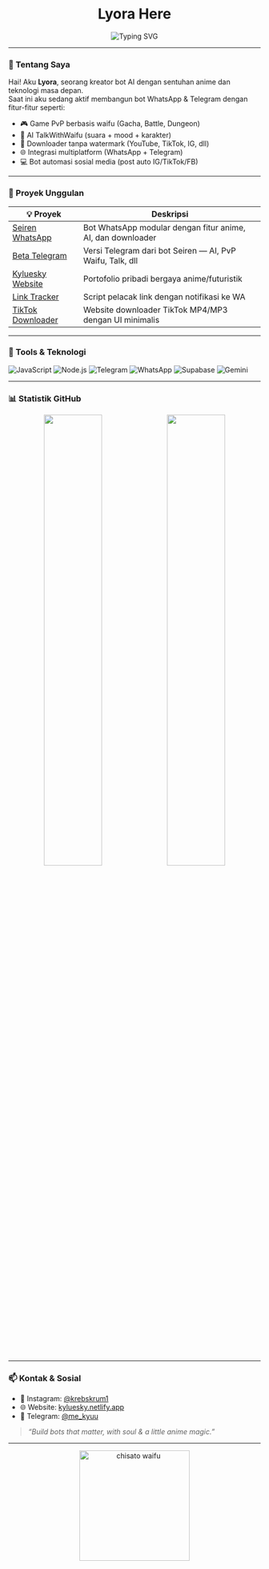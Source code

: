 <h1 align="center">Lyora Here</h1>
<p align="center">
  <img src="https://readme-typing-svg.demolab.com?font=Fira+Code&pause=1000&color=00F5FF&center=true&vCenter=true&width=435&lines=AI+Developer+%7C+Creative+Bot+Engineer;Anime-Tech+Fusion+Craftsman;Always+Building+Something+Cool..." alt="Typing SVG" />
</p>

---

### 👾 Tentang Saya

Hai! Aku **Lyora**, seorang kreator bot AI dengan sentuhan anime dan teknologi masa depan.  
Saat ini aku sedang aktif membangun bot WhatsApp & Telegram dengan fitur-fitur seperti:

- 🎮 Game PvP berbasis waifu (Gacha, Battle, Dungeon)
- 🤖 AI TalkWithWaifu (suara + mood + karakter)
- 🎵 Downloader tanpa watermark (YouTube, TikTok, IG, dll)
- 🌐 Integrasi multiplatform (WhatsApp + Telegram)
- 💻 Bot automasi sosial media (post auto IG/TikTok/FB)

---

### 🧪 Proyek Unggulan

| 💡 Proyek | Deskripsi |
|----------|-----------|
| [Seiren WhatsApp](https://github.com/kluesky/seiren-whatsappweb.js) | Bot WhatsApp modular dengan fitur anime, AI, dan downloader |
| [Beta Telegram](https://github.com/kluesky/seiren-telegram) | Versi Telegram dari bot Seiren — AI, PvP Waifu, Talk, dll |
| [Kyluesky Website](https://kyluesky.netlify.app) | Portofolio pribadi bergaya anime/futuristik |
| [Link Tracker](https://github.com/kluesky/ip-tracker-bot) | Script pelacak link dengan notifikasi ke WA |
| [TikTok Downloader](https://github.com/kluesky/tiktokdownload) | Website downloader TikTok MP4/MP3 dengan UI minimalis |

---

### 🧰 Tools & Teknologi

![JavaScript](https://img.shields.io/badge/-JavaScript-000?style=for-the-badge&logo=javascript)
![Node.js](https://img.shields.io/badge/-Node.js-000?style=for-the-badge&logo=node.js)
![Telegram](https://img.shields.io/badge/-Telegraf.js-000?style=for-the-badge&logo=telegram)
![WhatsApp](https://img.shields.io/badge/-whatsapp--web.js-000?style=for-the-badge&logo=whatsapp)
![Supabase](https://img.shields.io/badge/-Supabase-000?style=for-the-badge&logo=supabase)
![Gemini](https://img.shields.io/badge/-Google%20Gemini-000?style=for-the-badge&logo=google)

---

### 📊 Statistik GitHub

<p align="center">
  <img src="https://github-readme-stats.vercel.app/api?username=kluesky&show_icons=true&theme=tokyonight" width="48%" />
  <img src="https://github-readme-streak-stats.herokuapp.com?user=kluesky&theme=tokyonight" width="48%" />
</p>

---

### 📫 Kontak & Sosial

- 📸 Instagram: [@krebskrum1](https://instagram.com/krebskrum1)
- 🌐 Website: [kyluesky.netlify.app](https://kyluesky.netlify.app)
- 💬 Telegram: [@me_kyuu](https://t.me/me_kyuu)

> *“Build bots that matter, with soul & a little anime magic.”*

---

<p align="center">
  <img src="https://media.tenor.com/-4x3lQtUDY8AAAAC/chisato-nishikigi-lycoris-recoil.gif" width="220px" alt="chisato waifu" />
</p>

